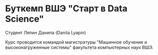 # Буткемп ВШЭ "Старт в Data Science"
Студент Ляпин Данила (Danila Lyapin)

Курс проводится командой магистратуры "Машинное обучение и высоконагруженные системы" факультета компьютерных наук ВШЭ.

